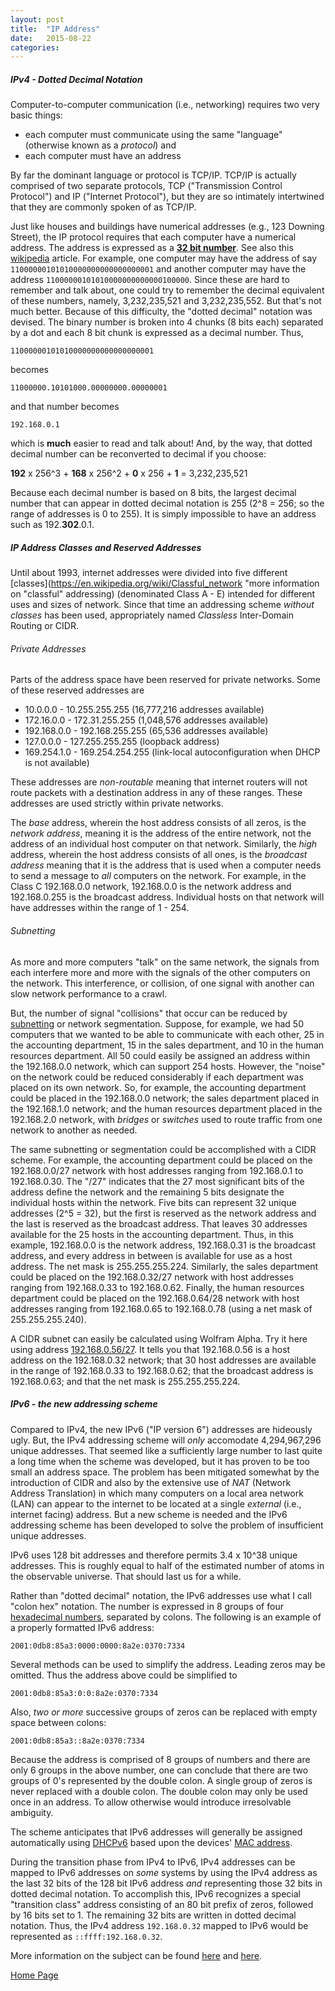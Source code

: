 ```yaml
---
layout: post
title:  "IP Address"
date:   2015-08-22
categories: 
---
```


##### IPv4 - Dotted Decimal Notation
Computer-to-computer communication (i.e., networking) requires two very basic things:

* each computer must communicate using the same "language" (otherwise known as a *protocol*) and
* each computer must have an address

By far the dominant language or protocol is TCP/IP.  TCP/IP is actually comprised of two separate protocols, TCP ("Transmission Control Protocol") and IP ("Internet Protocol"), but they are so intimately intertwined that they are commonly spoken of as TCP/IP.

Just like houses and buildings have numerical addresses (e.g., 123 Downing Street), the IP protocol requires that each computer have a numerical address.  The address is expressed as a [**32 bit number**](/binary-numbers "a discussion of binary numbers").  See also this [wikipedia](https://en.wikipedia.org/wiki/Binary_number) article.  For example, one computer may have the address of say `11000000101010000000000000000001` and another computer may have the address `11000000101010000000000000100000`.  Since these are hard to remember and talk about, one could try to remember the decimal equivalent of these numbers, namely, 3,232,235,521 and 3,232,235,552.  But that's not much better.  Because of this difficulty, the "dotted decimal" notation was devised.  The binary number is broken into 4 chunks (8 bits each) separated by a dot and each 8 bit chunk is expressed as a decimal number.  Thus, 

`11000000101010000000000000000001`

becomes 

`11000000.10101000.00000000.00000001` 

and that number becomes 

`192.168.0.1` 

which is **much** easier to read and talk about!  And, by the way, that dotted decimal number can be reconverted to decimal if you choose:

**192** x 256^3 + **168** x 256^2 + **0** x 256 + **1** = 3,232,235,521

Because each decimal number is based on 8 bits, the largest decimal number that can appear in dotted decimal notation is 255 (2^8 = 256; so the range of addresses is 0 to 255).  It is simply impossible to have an address such as 192.**302**.0.1.  

##### IP Address Classes and Reserved Addresses
Until about 1993, internet addresses were divided into five different [classes](https://en.wikipedia.org/wiki/Classful_network "more information on "classful" addressing) (denominated Class A - E) intended for different uses and sizes of network.  Since that time an addressing scheme *without classes* has been used, appropriately named *Classless* Inter-Domain Routing or CIDR.

###### Private Addresses
Parts of the address space have been reserved for private networks.  Some of these reserved addresses are

* 10.0.0.0 - 10.255.255.255 (16,777,216 addresses available)
* 172.16.0.0 - 172.31.255.255 (1,048,576 addresses available)
* 192.168.0.0 - 192.168.255.255 (65,536 addresses available)
* 127.0.0.0 - 127.255.255.255 (loopback address)
* 169.254.1.0 - 169.254.254.255 (link-local autoconfiguration when DHCP is not available)

These addresses are *non-routable* meaning that internet routers will not route packets with a destination address in any of these ranges.  These addresses are used strictly within private networks.

The *base* address, wherein the host address consists of all zeros, is the *network address*, meaning it is the address of the entire network, not the address of an individual host computer on that network.  Similarly, the *high* address, wherein the host address consists of all ones, is the *broadcast address* meaning that it is the address that is used when a computer needs to send a message to *all* computers on the network.  For example, in the Class C 192.168.0.0 network, 192.168.0.0 is the network address and 192.168.0.255 is the broadcast address.  Individual hosts on that network will have addresses within the range of 1 - 254.

###### Subnetting
As more and more computers "talk" on the same network, the signals from each interfere more and more with the signals of the other computers on the network.  This interference, or collision, of one signal with another can slow network performance to a crawl.

But, the number of signal "collisions" that occur can be reduced by [subnetting](https://en.wikipedia.org/wiki/Subnetwork "a detailed discussion of subnetting") or network segmentation.  Suppose, for example, we had 50 computers that we wanted to be able to communicate with each other, 25 in the accounting department, 15 in the sales department, and 10 in the human resources department.  All 50 could easily be assigned an address within the 192.168.0.0 network, which can support 254 hosts.  However, the "noise" on the network could be reduced considerably if each department was placed on its own network.  So, for example, the accounting department could be placed in the 192.168.0.0 network; the sales department placed in the 192.168.1.0 network; and the human resources department placed in the 192.168.2.0 network, with *bridges* or *switches* used to route traffic from one network to another as needed.

The same subnetting or segmentation could be accomplished with a CIDR scheme.  For example, the accounting department could be placed on the 192.168.0.0/27 network with host addresses ranging from 192.168.0.1 to 192.168.0.30.  The "/27" indicates that the 27 most significant bits of the address define the network and the remaining 5 bits designate the individual hosts within the network.  Five bits can represent 32 unique addresses (2^5 = 32), but the first is reserved as the network address and the last is reserved as the broadcast address.  That leaves 30 addresses available for the 25 hosts in the accounting department.  Thus, in this example, 192.168.0.0 is the network address, 192.168.0.31 is the broadcast address, and every address in between is available for use as a host address.  The net mask is 255.255.255.224.  Similarly, the sales department could be placed on the 192.168.0.32/27 network with host addresses ranging from 192.168.0.33 to 192.168.0.62.  Finally, the human resources department could be placed on the 192.168.0.64/28 network with host addresses ranging from 192.168.0.65 to 192.168.0.78 (using a net mask of 255.255.255.240).

A CIDR subnet can easily be calculated using Wolfram Alpha.  Try it here using address [192.168.0.56/27](http://www.wolframalpha.com/input/?i=192.168.0.56%2F27).  It tells you that 192.168.0.56 is a host address on the 192.168.0.32 network; that 30 host addresses are available in the range of 192.168.0.33 to 192.168.0.62; that the broadcast address is 192.168.0.63; and that the net mask is 255.255.255.224.

##### IPv6 - the new addressing scheme
Compared to IPv4, the new IPv6 ("IP version 6") addresses are hideously ugly.  But, the IPv4 addressing scheme will *only* accomodate 4,294,967,296 unique addresses.  That seemed like a sufficiently large number to last quite a long time when the scheme was developed, but it has proven to be too small an address space.  The problem has been mitigated somewhat by the introduction of CIDR and also by the extensive use of *NAT* (Network Address Translation) in which many computers on a local area network (LAN) can appear to the internet to be located at a single *external* (i.e., internet facing) address.  But a new scheme is needed and the IPv6 addressing scheme has been developed to solve the problem of insufficient unique addresses.

IPv6 uses 128 bit addresses and therefore permits 3.4 x 10^38 unique addresses.  This is roughly equal to half of the estimated number of atoms in the observable universe.  That should last us for a while.

Rather than "dotted decimal" notation, the IPv6 addresses use what I call "colon hex" notation.  The number is expressed in 8 groups of four [hexadecimal numbers](https://en.wikipedia.org/wiki/Hexadecimal "a detailed discussion of hexadecimal numbers"), separated by colons.  The following is an example of a properly formatted IPv6 address:

`2001:0db8:85a3:0000:0000:8a2e:0370:7334`

Several methods can be used to simplify the address.  Leading zeros may be omitted.  Thus the address above could be simplified to

`2001:0db8:85a3:0:0:8a2e:0370:7334`

Also, *two or more* successive groups of zeros can be replaced with empty space between colons:

`2001:0db8:85a3::8a2e:0370:7334`

Because the address is comprised of 8 groups of numbers and there are only 6 groups in the above number, one can conclude that there are two groups of 0's represented by the double colon.  A single group of zeros is never replaced with a double colon.  The double colon may only be used once in an address.  To allow otherwise would introduce irresolvable ambiguity.

The scheme anticipates that IPv6 addresses will generally be assigned automatically using [DHCPv6](https://en.wikipedia.org/wiki/DHCPv6) based upon the devices' [MAC address](https://en.wikipedia.org/wiki/MAC_address "a discussion of 'media access control' addresses").

During the transition phase from IPv4 to IPv6, IPv4 addresses can be mapped to IPv6 addresses on *some* systems by using the IPv4 address as the last 32 bits of the 128 bit IPv6 address *and* representing those 32 bits in dotted decimal notation.  To accomplish this, IPv6 recognizes a special "transition class" address consisting of an 80 bit prefix of zeros, followed by 16 bits set to 1.  The remaining 32 bits are written in dotted decimal notation.  Thus, the IPv4 address `192.168.0.32` mapped to IPv6 would be represented as `::ffff:192.168.0.32`.

More information on the subject can be found [here](https://en.wikipedia.org/wiki/Private_network) and [here](https://en.wikipedia.org/wiki/IPv6).

[Home Page](/home)
